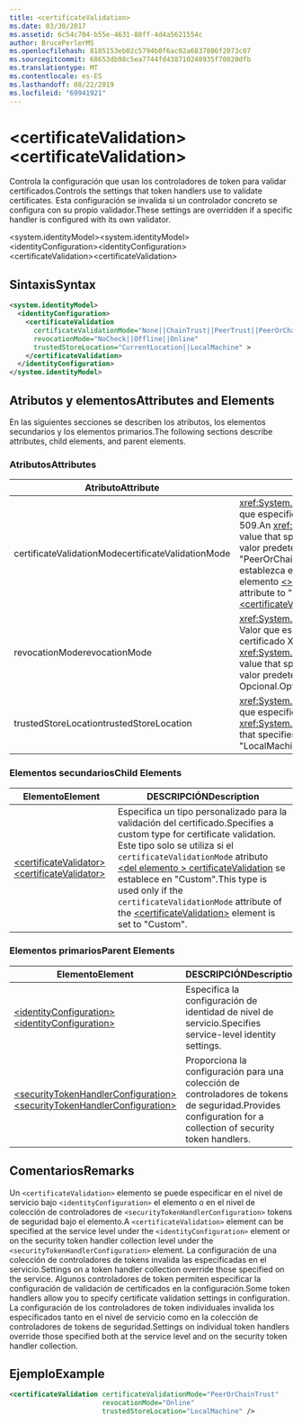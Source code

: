 ```yaml
---
title: <certificateValidation>
ms.date: 03/30/2017
ms.assetid: 6c54c704-b55e-4631-88ff-4d4a5621554c
author: BrucePerlerMS
ms.openlocfilehash: 8185153eb02c5794b0f6ac02a6837806f2073c07
ms.sourcegitcommit: 68653db98c5ea7744fd438710248935f70020dfb
ms.translationtype: MT
ms.contentlocale: es-ES
ms.lasthandoff: 08/22/2019
ms.locfileid: "69941921"
---
```

# <a name="certificatevalidation"></a><span data-ttu-id="c7e6e-101">\<certificateValidation></span><span class="sxs-lookup"><span data-stu-id="c7e6e-101">\<certificateValidation></span></span>
<span data-ttu-id="c7e6e-102">Controla la configuración que usan los controladores de token para validar certificados.</span><span class="sxs-lookup"><span data-stu-id="c7e6e-102">Controls the settings that token handlers use to validate certificates.</span></span> <span data-ttu-id="c7e6e-103">Esta configuración se invalida si un controlador concreto se configura con su propio validador.</span><span class="sxs-lookup"><span data-stu-id="c7e6e-103">These settings are overridden if a specific handler is configured with its own validator.</span></span>  
  
 <span data-ttu-id="c7e6e-104">\<system.identityModel></span><span class="sxs-lookup"><span data-stu-id="c7e6e-104">\<system.identityModel></span></span>  
<span data-ttu-id="c7e6e-105">\<identityConfiguration></span><span class="sxs-lookup"><span data-stu-id="c7e6e-105">\<identityConfiguration></span></span>  
<span data-ttu-id="c7e6e-106">\<certificateValidation></span><span class="sxs-lookup"><span data-stu-id="c7e6e-106">\<certificateValidation></span></span>  
  
## <a name="syntax"></a><span data-ttu-id="c7e6e-107">Sintaxis</span><span class="sxs-lookup"><span data-stu-id="c7e6e-107">Syntax</span></span>  
  
```xml  
<system.identityModel>  
  <identityConfiguration>  
    <certificateValidation  
      certificateValidationMode="None||ChainTrust||PeerTrust||PeerOrChainTrust||Custom"  
      revocationMode="NoCheck||Offline||Online"  
      trustedStoreLocation="CurrentLocation||LocalMachine" >  
    </certificateValidation>  
  </identityConfiguration>  
</system.identityModel>  
```  
  
## <a name="attributes-and-elements"></a><span data-ttu-id="c7e6e-108">Atributos y elementos</span><span class="sxs-lookup"><span data-stu-id="c7e6e-108">Attributes and Elements</span></span>  
 <span data-ttu-id="c7e6e-109">En las siguientes secciones se describen los atributos, los elementos secundarios y los elementos primarios.</span><span class="sxs-lookup"><span data-stu-id="c7e6e-109">The following sections describe attributes, child elements, and parent elements.</span></span>  
  
### <a name="attributes"></a><span data-ttu-id="c7e6e-110">Atributos</span><span class="sxs-lookup"><span data-stu-id="c7e6e-110">Attributes</span></span>  
  
|<span data-ttu-id="c7e6e-111">Atributo</span><span class="sxs-lookup"><span data-stu-id="c7e6e-111">Attribute</span></span>|<span data-ttu-id="c7e6e-112">DESCRIPCIÓN</span><span class="sxs-lookup"><span data-stu-id="c7e6e-112">Description</span></span>|  
|---------------|-----------------|  
|<span data-ttu-id="c7e6e-113">certificateValidationMode</span><span class="sxs-lookup"><span data-stu-id="c7e6e-113">certificateValidationMode</span></span>|<span data-ttu-id="c7e6e-114"><xref:System.ServiceModel.Security.X509CertificateValidationMode> Valor que especifica el modo de validación que se va a usar para el certificado X. 509.</span><span class="sxs-lookup"><span data-stu-id="c7e6e-114">An <xref:System.ServiceModel.Security.X509CertificateValidationMode> value that specifies the validation mode to use for the X.509 certificate.</span></span> <span data-ttu-id="c7e6e-115">El valor predeterminado es "PeerOrChainTrust".</span><span class="sxs-lookup"><span data-stu-id="c7e6e-115">The default value is "PeerOrChainTrust".</span></span> <span data-ttu-id="c7e6e-116">Para especificar un validador personalizado, establezca este atributo en "Custom" y especifique el validador mediante el elemento [ \<> de certificateValidator](certificatevalidator.md) .</span><span class="sxs-lookup"><span data-stu-id="c7e6e-116">To specify a custom validator, set this attribute to "Custom" and specify the validator using the [\<certificateValidator>](certificatevalidator.md) element.</span></span> <span data-ttu-id="c7e6e-117">Opcional.</span><span class="sxs-lookup"><span data-stu-id="c7e6e-117">Optional.</span></span>|  
|<span data-ttu-id="c7e6e-118">revocationMode</span><span class="sxs-lookup"><span data-stu-id="c7e6e-118">revocationMode</span></span>|<span data-ttu-id="c7e6e-119"><xref:System.Security.Cryptography.X509Certificates.X509RevocationMode> Valor que especifica el modo de revocación que se va a usar para el certificado X. 509.</span><span class="sxs-lookup"><span data-stu-id="c7e6e-119">An <xref:System.Security.Cryptography.X509Certificates.X509RevocationMode> value that specifies the revocation mode to use for the X.509 certificate.</span></span> <span data-ttu-id="c7e6e-120">El valor predeterminado es "online".</span><span class="sxs-lookup"><span data-stu-id="c7e6e-120">The default value is "Online".</span></span> <span data-ttu-id="c7e6e-121">Opcional.</span><span class="sxs-lookup"><span data-stu-id="c7e6e-121">Optional.</span></span>|  
|<span data-ttu-id="c7e6e-122">trustedStoreLocation</span><span class="sxs-lookup"><span data-stu-id="c7e6e-122">trustedStoreLocation</span></span>|<span data-ttu-id="c7e6e-123"><xref:System.Security.Cryptography.X509Certificates.StoreLocation> Valor que especifica el almacén de certificados X. 509.</span><span class="sxs-lookup"><span data-stu-id="c7e6e-123">A <xref:System.Security.Cryptography.X509Certificates.StoreLocation> value that specifies the X.509 certificate store.</span></span> <span data-ttu-id="c7e6e-124">El valor predeterminado es "LocalMachine".</span><span class="sxs-lookup"><span data-stu-id="c7e6e-124">The default value is "LocalMachine".</span></span> <span data-ttu-id="c7e6e-125">Opcional.</span><span class="sxs-lookup"><span data-stu-id="c7e6e-125">Optional.</span></span>|  
  
### <a name="child-elements"></a><span data-ttu-id="c7e6e-126">Elementos secundarios</span><span class="sxs-lookup"><span data-stu-id="c7e6e-126">Child Elements</span></span>  
  
|<span data-ttu-id="c7e6e-127">Elemento</span><span class="sxs-lookup"><span data-stu-id="c7e6e-127">Element</span></span>|<span data-ttu-id="c7e6e-128">DESCRIPCIÓN</span><span class="sxs-lookup"><span data-stu-id="c7e6e-128">Description</span></span>|  
|-------------|-----------------|  
|[<span data-ttu-id="c7e6e-129">\<certificateValidator></span><span class="sxs-lookup"><span data-stu-id="c7e6e-129">\<certificateValidator></span></span>](certificatevalidator.md)|<span data-ttu-id="c7e6e-130">Especifica un tipo personalizado para la validación del certificado.</span><span class="sxs-lookup"><span data-stu-id="c7e6e-130">Specifies a custom type for certificate validation.</span></span> <span data-ttu-id="c7e6e-131">Este tipo solo se utiliza si el `certificateValidationMode` atributo [ \<del elemento > certificateValidation](certificatevalidation.md) se establece en "Custom".</span><span class="sxs-lookup"><span data-stu-id="c7e6e-131">This type is used only if the `certificateValidationMode` attribute of the [\<certificateValidation>](certificatevalidation.md) element is set to "Custom".</span></span>|  
  
### <a name="parent-elements"></a><span data-ttu-id="c7e6e-132">Elementos primarios</span><span class="sxs-lookup"><span data-stu-id="c7e6e-132">Parent Elements</span></span>  
  
|<span data-ttu-id="c7e6e-133">Elemento</span><span class="sxs-lookup"><span data-stu-id="c7e6e-133">Element</span></span>|<span data-ttu-id="c7e6e-134">DESCRIPCIÓN</span><span class="sxs-lookup"><span data-stu-id="c7e6e-134">Description</span></span>|  
|-------------|-----------------|  
|[<span data-ttu-id="c7e6e-135">\<identityConfiguration></span><span class="sxs-lookup"><span data-stu-id="c7e6e-135">\<identityConfiguration></span></span>](identityconfiguration.md)|<span data-ttu-id="c7e6e-136">Especifica la configuración de identidad de nivel de servicio.</span><span class="sxs-lookup"><span data-stu-id="c7e6e-136">Specifies service-level identity settings.</span></span>|  
|[<span data-ttu-id="c7e6e-137">\<securityTokenHandlerConfiguration></span><span class="sxs-lookup"><span data-stu-id="c7e6e-137">\<securityTokenHandlerConfiguration></span></span>](securitytokenhandlerconfiguration.md)|<span data-ttu-id="c7e6e-138">Proporciona la configuración para una colección de controladores de tokens de seguridad.</span><span class="sxs-lookup"><span data-stu-id="c7e6e-138">Provides configuration for a collection of security token handlers.</span></span>|  
  
## <a name="remarks"></a><span data-ttu-id="c7e6e-139">Comentarios</span><span class="sxs-lookup"><span data-stu-id="c7e6e-139">Remarks</span></span>  
 <span data-ttu-id="c7e6e-140">Un `<certificateValidation>` elemento se puede especificar en el nivel de servicio bajo `<identityConfiguration>` el elemento o en el nivel de colección de controladores de `<securityTokenHandlerConfiguration>` tokens de seguridad bajo el elemento.</span><span class="sxs-lookup"><span data-stu-id="c7e6e-140">A `<certificateValidation>` element can be specified at the service level under the `<identityConfiguration>` element or on the security token handler collection level under the `<securityTokenHandlerConfiguration>` element.</span></span> <span data-ttu-id="c7e6e-141">La configuración de una colección de controladores de tokens invalida las especificadas en el servicio.</span><span class="sxs-lookup"><span data-stu-id="c7e6e-141">Settings on a token handler collection override those specified on the service.</span></span> <span data-ttu-id="c7e6e-142">Algunos controladores de token permiten especificar la configuración de validación de certificados en la configuración.</span><span class="sxs-lookup"><span data-stu-id="c7e6e-142">Some token handlers allow you to specify certificate validation settings in configuration.</span></span> <span data-ttu-id="c7e6e-143">La configuración de los controladores de token individuales invalida los especificados tanto en el nivel de servicio como en la colección de controladores de tokens de seguridad.</span><span class="sxs-lookup"><span data-stu-id="c7e6e-143">Settings on individual token handlers override those specified both at the service level and on the security token handler collection.</span></span>  
  
## <a name="example"></a><span data-ttu-id="c7e6e-144">Ejemplo</span><span class="sxs-lookup"><span data-stu-id="c7e6e-144">Example</span></span>  
  
```xml  
<certificateValidation certificateValidationMode="PeerOrChainTrust"  
                       revocationMode="Online"  
                       trustedStoreLocation="LocalMachine" />  
```
